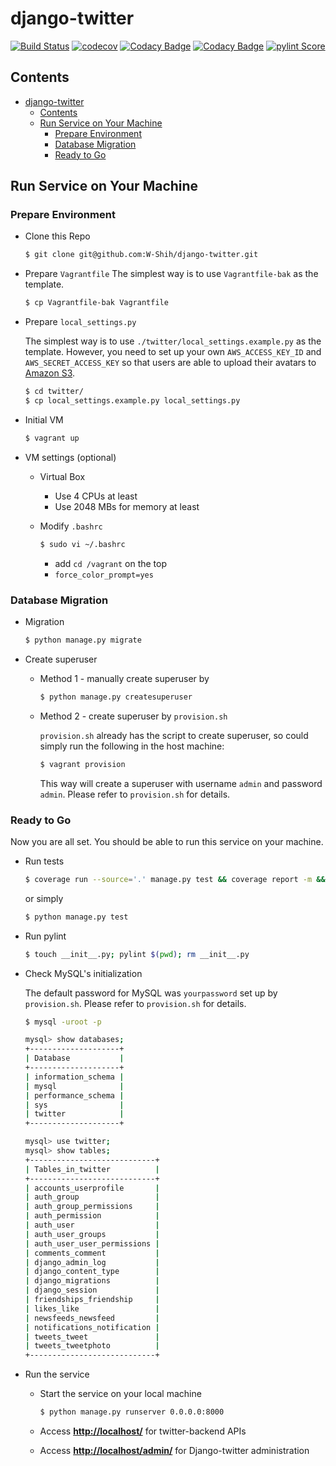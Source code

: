 <!--===============================================================================================
                                 All Rights Reserved.
===================================================================================================
File description:
        README.md to introduce and explain this project

===================================================================================================
   Date      Name                    Description of Change
24-Aug-2021  Wayne Shih              Initial create and add badges
17-Oct-2021  Wayne Shih              Add codacy badges
06-Nov-2021  Wayne Shih              Add pylint badge
18-Jun-2022  Wayne Shih              Update pylint score
30-Aug-2022  Wayne Shih              Add doc on how to run on local machine
31-Aug-2022  Wayne Shih              Fix typo and format
$HISTORY$
================================================================================================-->

# django-twitter

[![Build Status](https://app.travis-ci.com/W-Shih/django-twitter.svg?branch=main)](https://app.travis-ci.com/W-Shih/django-twitter)
[![codecov](https://codecov.io/gh/W-Shih/django-twitter/branch/main/graph/badge.svg?token=D5GVH7WM85)](https://codecov.io/gh/W-Shih/django-twitter)
[![Codacy Badge](https://app.codacy.com/project/badge/Grade/dcf1d5f1fffa46ab86d5ec044d8ce7e5)](https://www.codacy.com/gh/W-Shih/django-twitter/dashboard?utm_source=github.com&amp;utm_medium=referral&amp;utm_content=W-Shih/django-twitter&amp;utm_campaign=Badge_Grade)
[![Codacy Badge](https://app.codacy.com/project/badge/Coverage/dcf1d5f1fffa46ab86d5ec044d8ce7e5)](https://www.codacy.com/gh/W-Shih/django-twitter/dashboard?utm_source=github.com&utm_medium=referral&utm_content=W-Shih/django-twitter&utm_campaign=Badge_Coverage)
[![pylint Score](https://mperlet.github.io/pybadge/badges/9.71.svg)](https://app.travis-ci.com/W-Shih/django-twitter) <!-- https://mperlet.github.io/pybadge/ -->

## Contents

- [django-twitter](#django-twitter)
  - [Contents](#contents)
  - [Run Service on Your Machine](#run-service-on-your-machine)
    - [Prepare Environment](#prepare-environment)
    - [Database Migration](#database-migration)
    - [Ready to Go](#ready-to-go)

## Run Service on Your Machine

### Prepare Environment

- Clone this Repo

  ```bash
  $ git clone git@github.com:W-Shih/django-twitter.git
  ```

- Prepare `Vagrantfile`
  The simplest way is to use `Vagrantfile-bak` as the template.

  ```bash
  $ cp Vagrantfile-bak Vagrantfile
  ```

- Prepare `local_settings.py`

  The simplest way is to use `./twitter/local_settings.example.py` as the template. However, you need to set up your own `AWS_ACCESS_KEY_ID` and `AWS_SECRET_ACCESS_KEY` so that users are able to upload their avatars to [Amazon S3](https://aws.amazon.com/s3/).

  ```bash
  $ cd twitter/
  $ cp local_settings.example.py local_settings.py
  ```

- Initial VM

  ```bash
  $ vagrant up
  ```

- VM settings (optional)
  - Virtual Box
    - Use 4 CPUs at least
    - Use 2048 MBs for memory at least
  - Modify `.bashrc`
  
    ```bash
    $ sudo vi ~/.bashrc
    ```

    - add `cd /vagrant` on the top
    - `force_color_prompt=yes`

### Database Migration

- Migration

  ```bash
  $ python manage.py migrate
  ```

- Create superuser
  - Method 1 - manually create superuser by

    ```bash
    $ python manage.py createsuperuser 
    ```

  - Method 2 - create superuser by `provision.sh`

    `provision.sh` already has the script to create superuser, so could simply run the following in the host machine:

    ```bash
    $ vagrant provision
    ```

    This way will create a superuser with username `admin` and password `admin`. Please refer to `provision.sh` for details.


### Ready to Go

Now you are all set. You should be able to run this service on your machine.

- Run tests
  
  ```bash
  $ coverage run --source='.' manage.py test && coverage report -m && coverage html && cove rage xml
  ```
  
  or simply

  ```bash
  $ python manage.py test
  ```

- Run pylint

  ```bash
  $ touch __init__.py; pylint $(pwd); rm __init__.py
  ```

- Check MySQL's initialization

  The default password for MySQL was `yourpassword` set up by `provision.sh`. Please refer to `provision.sh` for details.

  ```bash
  $ mysql -uroot -p
  ```

  ```bash
  mysql> show databases;
  +--------------------+
  | Database           |
  +--------------------+
  | information_schema |
  | mysql              |
  | performance_schema |
  | sys                |
  | twitter            |
  +--------------------+
  ```

  ```bash
  mysql> use twitter;
  mysql> show tables;
  +----------------------------+
  | Tables_in_twitter          |
  +----------------------------+
  | accounts_userprofile       |
  | auth_group                 |
  | auth_group_permissions     |
  | auth_permission            |
  | auth_user                  |
  | auth_user_groups           |
  | auth_user_user_permissions |
  | comments_comment           |
  | django_admin_log           |
  | django_content_type        |
  | django_migrations          |
  | django_session             |
  | friendships_friendship     |
  | likes_like                 |
  | newsfeeds_newsfeed         |
  | notifications_notification |
  | tweets_tweet               |
  | tweets_tweetphoto          |
  +----------------------------+  
  ```

- Run the service
  - Start the service on your local machine

    ```bash
    $ python manage.py runserver 0.0.0.0:8000
    ```

  - Access [**http://localhost/**](http://localhost/) for twitter-backend APIs
  - Access [**http://localhost/admin/**](http://localhost/admin/) for Django-twitter administration

